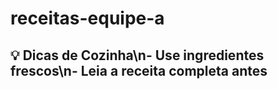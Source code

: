 # receitas-equipe-a
## 💡 Dicas de Cozinha\n- Use ingredientes frescos\n- Leia a receita completa antes
